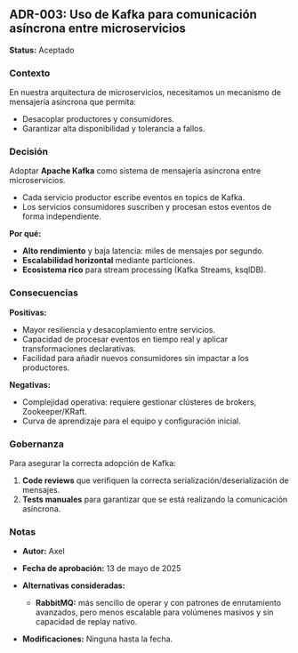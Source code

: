 ## ADR-003: Uso de Kafka para comunicación asíncrona entre microservicios

**Status:** Aceptado

### Contexto

En nuestra arquitectura de microservicios, necesitamos un mecanismo de mensajería asíncrona que permita:

* Desacoplar productores y consumidores.
* Garantizar alta disponibilidad y tolerancia a fallos.

### Decisión

Adoptar **Apache Kafka** como sistema de mensajería asíncrona entre microservicios.

* Cada servicio productor escribe eventos en topics de Kafka.
* Los servicios consumidores suscriben y procesan estos eventos de forma independiente.

**Por qué:**

* **Alto rendimiento** y baja latencia: miles de mensajes por segundo.
* **Escalabilidad horizontal** mediante particiones.
* **Ecosistema rico** para stream processing (Kafka Streams, ksqlDB).

### Consecuencias

**Positivas:**

* Mayor resiliencia y desacoplamiento entre servicios.
* Capacidad de procesar eventos en tiempo real y aplicar transformaciones declarativas.
* Facilidad para añadir nuevos consumidores sin impactar a los productores.

**Negativas:**

* Complejidad operativa: requiere gestionar clústeres de brokers, Zookeeper/KRaft.
* Curva de aprendizaje para el equipo y configuración inicial.

### Gobernanza

Para asegurar la correcta adopción de Kafka:

1. **Code reviews** que verifiquen la correcta serialización/deserialización de mensajes.
2. **Tests manuales** para garantizar que se está realizando la comunicación asíncrona. 

### Notas

* **Autor:** Axel
* **Fecha de aprobación:** 13 de mayo de 2025
* **Alternativas consideradas:**

  * **RabbitMQ:** más sencillo de operar y con patrones de enrutamiento avanzados, pero menos escalable para volúmenes masivos y sin capacidad de replay nativo.
* **Modificaciones:** Ninguna hasta la fecha.
